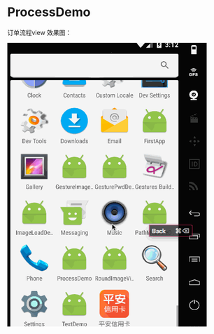 # ProcessDemo
订单流程view
效果图：

![image](https://github.com/913453448/ProcessDemo/blob/master/demo7.gif)
